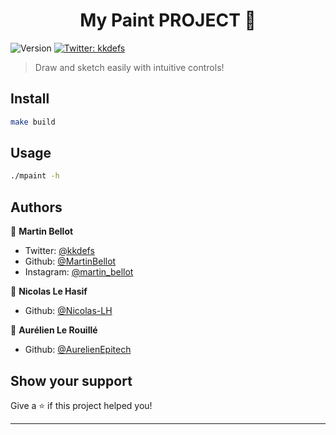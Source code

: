 <h1 align="center">My Paint PROJECT 👋</h1>
<p>
  <img alt="Version" src="https://img.shields.io/badge/version-1.2-blue.svg?cacheSeconds=2592000" />
  <a href="https://twitter.com/kkdefs" target="_blank">
    <img alt="Twitter: kkdefs" src="https://img.shields.io/twitter/follow/kkdefs.svg?style=social" />
  </a>
</p>

> Draw and sketch easily with intuitive controls!

## Install

```sh
make build
```

## Usage

```sh
./mpaint -h
```

## Authors

👤 **Martin Bellot**

* Twitter: [@kkdefs](https://twitter.com/kkdefs)
* Github: [@MartinBellot](https://github.com/MartinBellot)
* Instagram: [@martin_bellot](https://instagram.com/martin_bellot)

👤 **Nicolas Le Hasif**

* Github: [@Nicolas-LH](https://github.com/Nicolas-LH)

👤 **Aurélien Le Rouillé**

* Github: [@AurelienEpitech](https://github.com/AurelienEpitech)

## Show your support

Give a ⭐️ if this project helped you!

***
